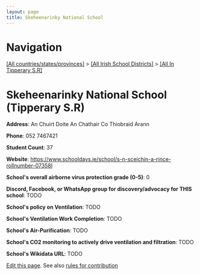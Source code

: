 ```yaml
---
layout: page
title: Skeheenarinky National School
---
```

# Navigation

[[All countries/states/provinces]](../../..) > [[All Irish School Districts]](../..) > [[All In Tipperary S.R]](..)

# Skeheenarinky National School (Tipperary S.R)

**Address**: An Chuirt Doite An Chathair Co Thiobraid Arann

**Phone**: 052 7467421

**Student Count**: 37

**Website**: <https://www.schooldays.ie/school/s-n-sceichin-a-rince-rollnumber-07358I>

**School's overall airborne virus protection grade (0-5)**: 0

**Discord, Facebook, or WhatsApp group for discovery/advocacy for THIS school**: TODO

**School's policy on Ventilation**: TODO

**School's Ventilation Work Completion**: TODO

**School's Air-Purification**: TODO

**School's CO2 monitoring to actively drive ventilation and filtration**: TODO

**School's Wikidata URL**: TODO


[Edit this page](https://github.com/ventilate-schools/Ireland/edit/main/./Tipperary_S.R/Skeheenarinky_National_School.md). See also [rules for contribution](../../../contribution-rules/)